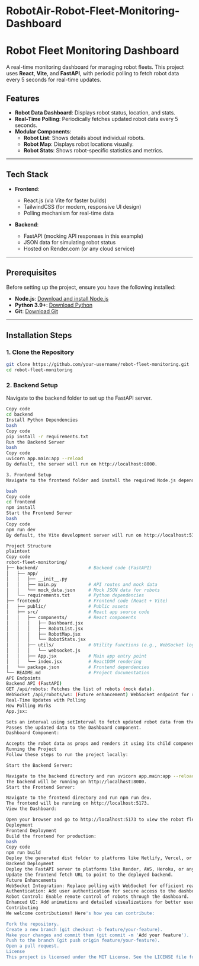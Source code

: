 # RobotAir-Robot-Fleet-Monitoring-Dashboard
# Robot Fleet Monitoring Dashboard

A real-time monitoring dashboard for managing robot fleets. This project uses **React**, **Vite**, and **FastAPI**, with periodic polling to fetch robot data every 5 seconds for real-time updates.

## Features

- **Robot Data Dashboard**: Displays robot status, location, and stats.
- **Real-Time Polling**: Periodically fetches updated robot data every 5 seconds.
- **Modular Components**:
  - **Robot List**: Shows details about individual robots.
  - **Robot Map**: Displays robot locations visually.
  - **Robot Stats**: Shows robot-specific statistics and metrics.

---

## Tech Stack

- **Frontend**:
  - React.js (via Vite for faster builds)
  - TailwindCSS (for modern, responsive UI design)
  - Polling mechanism for real-time data

- **Backend**:
  - FastAPI (mocking API responses in this example)
  - JSON data for simulating robot status
  - Hosted on Render.com (or any cloud service)

---

## Prerequisites

Before setting up the project, ensure you have the following installed:

- **Node.js**: [Download and install Node.js](https://nodejs.org/)
- **Python 3.9+**: [Download Python](https://www.python.org/)
- **Git**: [Download Git](https://git-scm.com/)

---

## Installation Steps

### 1. Clone the Repository

```bash
git clone https://github.com/your-username/robot-fleet-monitoring.git
cd robot-fleet-monitoring
```

### 2. Backend Setup
Navigate to the backend folder to set up the FastAPI server.

``` bash
Copy code
cd backend
Install Python Dependencies
bash
Copy code
pip install -r requirements.txt
Run the Backend Server
bash
Copy code
uvicorn app.main:app --reload
By default, the server will run on http://localhost:8000.

3. Frontend Setup
Navigate to the frontend folder and install the required Node.js dependencies:

bash
Copy code
cd frontend
npm install
Start the Frontend Server
bash
Copy code
npm run dev
By default, the Vite development server will run on http://localhost:5173.

Project Structure
plaintext
Copy code
robot-fleet-monitoring/
├── backend/                   # Backend code (FastAPI)
│   ├── app/
│   │   ├── __init__.py
│   │   ├── main.py            # API routes and mock data
│   │   └── mock_data.json     # Mock JSON data for robots
│   └── requirements.txt       # Python dependencies
├── frontend/                  # Frontend code (React + Vite)
│   ├── public/                # Public assets
│   ├── src/                   # React app source code
│   │   ├── components/        # React components
│   │   │   ├── Dashboard.jsx
│   │   │   ├── RobotList.jsx
│   │   │   ├── RobotMap.jsx
│   │   │   └── RobotStats.jsx
│   │   ├── utils/             # Utility functions (e.g., WebSocket logic)
│   │   │   └── websocket.js
│   │   ├── App.jsx            # Main app entry point
│   │   └── index.jsx          # ReactDOM rendering
│   └── package.json           # Frontend dependencies
└── README.md                  # Project documentation
API Endpoints
Backend API (FastAPI)
GET /api/robots: Fetches the list of robots (mock data).
WebSocket /api/robots/ws: (Future enhancement) WebSocket endpoint for real-time updates.
Real-Time Updates with Polling
How Polling Works
App.jsx:

Sets an interval using setInterval to fetch updated robot data from the backend every 5 seconds.
Passes the updated data to the Dashboard component.
Dashboard Component:

Accepts the robot data as props and renders it using its child components (RobotList, RobotMap, RobotStats).
Running the Project
Follow these steps to run the project locally:

Start the Backend Server:

Navigate to the backend directory and run uvicorn app.main:app --reload.
The backend will be running on http://localhost:8000.
Start the Frontend Server:

Navigate to the frontend directory and run npm run dev.
The frontend will be running on http://localhost:5173.
View the Dashboard:

Open your browser and go to http://localhost:5173 to view the robot fleet monitoring dashboard.
Deployment
Frontend Deployment
Build the frontend for production:
bash
Copy code
npm run build
Deploy the generated dist folder to platforms like Netlify, Vercel, or GitHub Pages.
Backend Deployment
Deploy the FastAPI server to platforms like Render, AWS, Heroku, or any other cloud service.
Update the frontend fetch URL to point to the deployed backend.
Future Enhancements
WebSocket Integration: Replace polling with WebSocket for efficient real-time updates.
Authentication: Add user authentication for secure access to the dashboard.
Robot Control: Enable remote control of robots through the dashboard.
Enhanced UI: Add animations and detailed visualizations for better user experience.
Contributing
We welcome contributions! Here's how you can contribute:

Fork the repository.
Create a new branch (git checkout -b feature/your-feature).
Make your changes and commit them (git commit -m 'Add your feature').
Push to the branch (git push origin feature/your-feature).
Open a pull request.
License
This project is licensed under the MIT License. See the LICENSE file for details.
